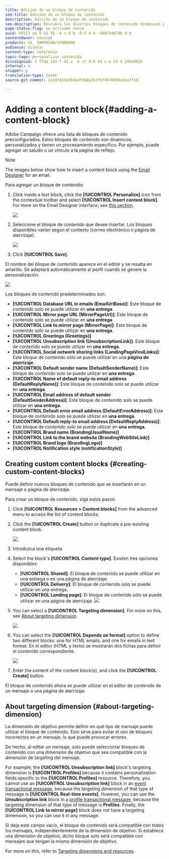 ```yaml
---
title: Adición de un bloque de contenido
seo-title: Adición de un bloque de contenido
description: Adición de un bloque de contenido
seo-description: Descubra los diversos bloques de contenido dinámicos predeterminados que puede utilizar para personalizar sus mensajes y aprender a crear bloques de contenido personalizados.
page-status-flag: no activado nunca
uuid: 08153 ea 0-42 fb -4 c 0 b -8 d 4 b -9407540748 d 6
contentOwner: sauviat
products: SG_ CAMPAIGN/STANDARD
audience: diseñar
content-type: reference
topic-tags: personalizar contenido
discoiquuid: 3 ffda 143-f 42 a -4 cf 9-b 43 c-e 53 d 24549025
internal: n
snippet: y
translation-type: tm+mt
source-git-commit: a12df43de55dedf388a397fbf4670d99e3ea7f3d

---
```



# Adding a content block{#adding-a-content-block}

Adobe Campaign ofrece una lista de bloques de contenido preconfigurados. Estos bloques de contenido son dinámicos, personalizados y tienen un procesamiento específico. Por ejemplo, puede agregar un saludo o un vínculo a la página de reflejo.

>[!NOTE]
>
>The images below show how to insert a content block using the [Email Designer](../../designing/using/about-email-content-design.md#about-the-email-designer) for an email.

Para agregar un bloque de contenido:

1. Click inside a text block, click the **[!UICONTROL Personalize]** icon from the contextual toolbar and select **[!UICONTROL Insert content block]**. For more on the Email Designer interface, see [this section](../../designing/using/about-email-content-design.md#email-designer-interface).

   ![](assets/email_content_block_1.png)

1. Seleccione el bloque de contenido que desee insertar. Los bloques disponibles varían según el contexto (correo electrónico o página de aterrizaje).

   ![](assets/email_content_block_2.png)

1. Click **[!UICONTROL Save]**.

El nombre del bloque de contenido aparece en el editor y se resalta en amarillo. Se adaptará automáticamente al perfil cuando se genere la personalización.

![](assets/email_content_block_3.png)

Los bloques de contenido predeterminados son:

* **[!UICONTROL Database URL in emails (EmailUrlBase)]**: Este bloque de contenido solo se puede utilizar en **una entrega**.
* **[!UICONTROL Mirror page URL (MirrorPageUrl)]**: Este bloque de contenido solo se puede utilizar en **una entrega**.
* **[!UICONTROL Link to mirror page (MirrorPage)]**: Este bloque de contenido solo se puede utilizar en **una entrega**.
* **[!UICONTROL Greetings (Greetings)]**
* **[!UICONTROL Unsubscription link (UnsubscriptionLink)]**: Este bloque de contenido solo se puede utilizar en **una entrega**.
* **[!UICONTROL Social network sharing links (LandingPageViralLinks)]**: Este bloque de contenido sólo se puede utilizar en una **página de aterrizaje**.
* **[!UICONTROL Default sender name (DefaultSenderName)]**: Este bloque de contenido solo se puede utilizar en **una entrega**.
* **[!UICONTROL Name of default reply-to email address (DefaultReplyName)]**: Este bloque de contenido solo se puede utilizar en **una entrega**.
* **[!UICONTROL Email address of default sender (DefaultSenderAddress)]**: Este bloque de contenido solo se puede utilizar en **una entrega**.
* **[!UICONTROL Default error email address (DefaultErrorAddress)]**: Este bloque de contenido solo se puede utilizar en **una entrega**.
* **[!UICONTROL Default reply-to email address (DefaultReplyAddress)]**: Este bloque de contenido solo se puede utilizar en **una entrega**.
* **[!UICONTROL Brand name (BrandingUsualName)]**
* **[!UICONTROL Link to the brand website (BrandingWebSiteLink)]**
* **[!UICONTROL Brand logo (BrandingLogo)]**
* **[!UICONTROL Notification style (notificationStyle)]**

## Creating custom content blocks {#creating-custom-content-blocks}

Puede definir nuevos bloques de contenido que se insertarán en un mensaje o página de aterrizaje.

Para crear un bloque de contenido, siga estos pasos:

1. Click **[!UICONTROL Resources > Content blocks]** from the advanced menu to access the list of content blocks.
1. Click the **[!UICONTROL Create]** button or duplicate a pre-existing content block.

   ![](assets/content_bloc_01.png)

1. Introduzca una etiqueta.
1. Select the block's **[!UICONTROL Content type]**. Existen tres opciones disponibles:

   * **[!UICONTROL Shared]**: El bloque de contenido se puede utilizar en una entrega o en una página de aterrizaje.
   * **[!UICONTROL Delivery]**: El bloque de contenido solo se puede utilizar en una entrega.
   * **[!UICONTROL Landing page]**: El bloque de contenido sólo se puede utilizar en una página de aterrizaje.
   ![](assets/content_bloc_02.png)

1. You can select a **[!UICONTROL Targeting dimension]**. For more on this, see [About targeting dimension](../../designing/using/adding-a-content-block.md#about-targeting-dimension).

   ![](assets/content_bloc_04.png)

1. You can select the **[!UICONTROL Depends on format]** option to define two different blocks: one for HTML emails, and one for emails in text format. En el editor (HTML y texto) se mostrarán dos fichas para definir el contenido correspondiente.

   ![](assets/content_bloc_03.png)

1. Enter the content of the content block(s), and click the **[!UICONTROL Create]** button.

El bloque de contenido ahora se puede utilizar en el editor de contenido de un mensaje o una página de aterrizaje.

## About targeting dimension {#about-targeting-dimension}

La dimensión de objetivo permite definir en qué tipo de mensaje puede utilizar el bloque de contenido. Esto sirve para evitar el uso de bloques incorrectos en un mensaje, lo que puede provocar errores.

De hecho, al editar un mensaje, solo puede seleccionar bloques de contenido con una dimensión de objetivo que sea compatible con la dimensión de targeting del mensaje.

For example, the **[!UICONTROL Unsubscription link]** block's targeting dimension is **[!UICONTROL Profiles]** because it contains personalization fields specific to the **[!UICONTROL Profiles]** resource. Therefore, you cannot use an **[!UICONTROL Unsubscription link]** block in an [event transactional message](../../channels/using/event-transactional-messages.md), because the targeting dimension of that type of message is **[!UICONTROL Real-time events]**. However, you can use the **Unsubscription link** block in a [profile transactional message](../../channels/using/profile-transactional-messages.md), because the targeting dimension of that type of message is **Profiles**. Finally, the **[!UICONTROL Link to mirror page]** block does not have a targeting dimension, so you can use it in any message.

Si deja este campo vacío, el bloque de contenido será compatible con todos los mensajes, independientemente de la dimensión de objetivo. Si establece una dimensión de objetivo, dicho bloque solo será compatible con mensajes que tengan la misma dimensión de objetivo.

For more on this, refer to [Targeting dimensions and resources](../../automating/using/query.md#targeting-dimensions-and-resources).
